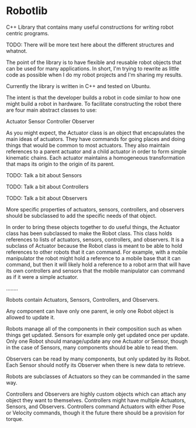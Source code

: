 # Robotlib
C++ Library that contains many useful constructions for writing robot centric programs.

TODO: There will be more text here about the different structures and whatnot.

The point of the library is to have flexible and reusable robot objects that can be used for many applications. 
In short, I'm trying to rewrite as little code as possible when I do my robot projects and I'm sharing my results.

Currently the library is written in C++ and tested on Ubuntu.

The intent is that the developer builds a robot in code similar to how one might build a robot in hardware.
To facilitate constructing the robot there are four main abstract classes to use:

Actuator
Sensor
Controller
Observer

As you might expect, the Actuator class is an object that encapsulates the main ideas of actuators. They have commands for going places and doing things that would be common to most actuators. They also maintain references to a parent actuator and a child actuator in order to form simple kinematic chains. Each actuator maintains a homogeneous transformation that maps its origin to the origin of its parent.

TODO: Talk a bit about Sensors

TODO: Talk a bit about Controllers

TODO: Talk a bit about Observers

More specific properties of actuators, sensors, controllers, and observers should be subclassed to add the specific needs of that object.

In order to bring these objects together to do useful things, the Actuator class has been subclassed to make the Robot class. This class holds references to lists of actuators, sensors, controllers, and observers. It is a subclass of Actuator because the Robot class is meant to be able to hold references to other robots that it can command. For example, with a mobile manipulator the robot might hold a reference to a mobile base that it can command, but then it will likely hold a reference to a robot arm that will have its own controllers and sensors that the mobile manipulator can command as if it were a simple actuator. 

........

Robots contain Actuators, Sensors, Controllers, and Observers.

Any component can have only one parent, ie only one Robot object is allowed to update it.

Robots manage all of the components in their composition such as when things get updated.
	Sensors for example only get updated once per update.
	Only one Robot should manage/update any one Actuator or Sensor, though in the case
	of Sensors, many components should be able to read them.

Observers can be read by many components, but only updated by its Robot. Each Sensor should notify
its Observer when there is new data to retrieve.

Robots are subclasses of Actuators so they can be commanded in the same way.

Controllers and Observers are highly custom objects which can attach any object they want
	to themselves. Controllers might have multiple Actuators, Sensors, and Observers.
	Controllers command Actuators with either Pose or Velocity commands, though it the future there
	should be a provision for torque.

